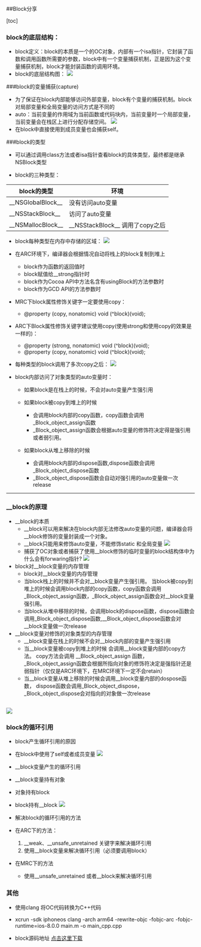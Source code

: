 ##Block分享

[toc]

### block的底层结构：
* block定义：block的本质是一个的OC对象，内部有一个isa指针，它封装了函数和调用函数所需要的参数，block中有一个变量捕获机制，正是因为这个变量捕获机制，block才能封装函数的调用环境。
* block的底层结构图：
![](block的底层结构.png)

###block的变量捕获(capture)
* 为了保证在block内部能够访问外部变量，block有个变量的捕获机制。block对局部变量和全局变量的访问方式是不同的
* auto：当前变量的作用域为当前函数或代码块内，当前变量时一个局部变量，当前变量会在栈区上进行分配存储空间。
![](block的变量捕获机制介绍.png)
* 在block中直接使用到成员变量也会捕获self。

###block的类型
* 可以通过调用class方法或者isa指针查看block的具体类型，最终都是继承NSBlock类型

* block的三种类型： 


| block的类型 				| 				环境         |
| 	  -------- 			| 			----- 	         |
| \_\_NSGlobalBlock__  | 	没有访问auto变量        |
| \_\_NSStackBlock__   |   访问了auto变量         |
| \_\_NSMallocBlock__  |    \_\_NSStackBlock__ 调用了copy之后   |


* block每种类型在内存中存储的区域：
![](block的存储区域.png)

* 在ARC环境下，编译器会根据情况自动将栈上的block复制到堆上
	* block作为函数的返回值时
	* block赋值给\_\_strong指针时
	* block作为Cocoa API中方法名含有usingBlock的方法参数时
	* block作为GCD API的方法参数时 

* MRC下block属性修饰关键字一定要使用copy：
	* @property (copy, nonatomic) void (^block)(void);
	
* ARC下Block属性修饰关键字建议使用copy(使用strong和使用copy的效果是一样的)：
	* @property (strong, nonatomic) void (^block)(void);
	* @property (copy, nonatomic) void (^block)(void);
	 
* 每种类型的block调用了多次copy之后：
![](block被copy之后存储位置的变化.png)

* block内部访问了对象类型的auto变量时：
	* 如果block是在栈上的时候，不会对auto变量产生强引用
	* 如果block被copy到堆上的时候
		* 会调用block内部的copy函数，copy函数会调用_Block_object_assign函数
		* _Block_object_assign函数会根据auto变量的修饰符决定得是强引用或者弱引用。
		 
	* 如果block从堆上移除的时候
		* 会调用block内部的dispose函数,dispose函数会调用_Block_object_dispose函数 
		* _Block_object_dispose函数会自动对强引用的auto变量做一次release

---

### \_\_block的原理
* \_\_block的本质
	* \_\_block可以用来解决在block内部无法修改auto变量的问题，编译器会将__block修饰的变量封装成一个对象。
	* \_\_block只能用来修饰auto变量，不能修饰static 和全局变量
![](__block的本质.png)
	* 捕获了OC对象或者捕获了使用__block修饰的临时变量的block结构体中为什么会有forwaring指针?
![](__block的forwarding指针.png)
* block对__block变量的内存管理
	* block对__block变量的内存管理
	* 当block栈上的时候并不会对__block变量产生强引用。 当block被copy到堆上的时候会调用block内部的copy函数，copy函数会调用\_Block\_object\_assign函数，\_Block\_object\_assign函数会对\_\_block变量强引用。
	* 当block从堆中移除的时候，会调用block的dispose函数，dispose函数会调用_Block_object_dispose函数,\_\_Block\_object\_dispose函数会对\_\_block变量做一次release 
* \_\_block变量对修饰的对象类型的内存管理
	* \_\_block变量在栈上的时候不会对\_\_block内部的变量产生强引用
	* 当\_\_block变量被copy到堆上的时候 会调用\_\_block变量内部的copy方法。 copy方法会调用 \_\_Block\_object\_assign 函数，\_Block\_object\_assign函数会根据所指向对象的修饰符决定是强指针还是弱指针（仅仅是ARC环境下，在MRC环境下一定不会retain）
	* 当\_\_block变量从堆上移除的时候会调用\_\_block变量内部的dospose函数， dispose函数会调用\_Block_object_dispose，\_Block_object_dispose会对指向的对象做一次release

![](block从栈上拷贝到堆上.png)
---

### block的循环引用
* block产生循环引用的原因
* 在block中使用了self或者成员变量
![](在block中使用成员变量的循环引用.png)
* \_\_block变量产生的循环引用
* \_\_block变量持有对象
* 对象持有block
* block持有__block
![](__block变量的循环引用.png)

* 解决block的循环引用的方法
* 在ARC下的方法：

	1. \_\_weak、\_\_unsafe_unretained 关键字来解决循环引用
	2. 使用\_\_block变量来解决循环引用（必须要调用block）

* 在MRC下的方法
	* 使用\_\_unsafe_unretained 或者\_\_block来解决循环引用 


### 其他
* 使用clang 将OC代码转换为C++代码
* xcrun -sdk iphoneos clang -arch arm64 -rewrite-objc -fobjc-arc -fobjc-runtime=ios-8.0.0 main.m -o main_cpp.cpp

* block源码地址
[点击这里下载](https://opensource.apple.com/tarballs/libclosure/)



